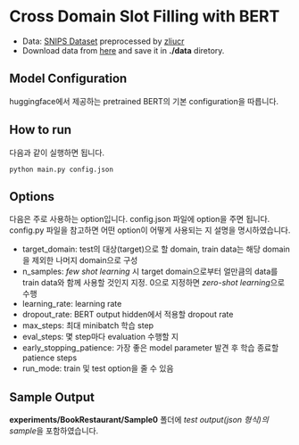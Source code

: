 # Cross Domain Slot Filling with BERT

* Data: [SNIPS Dataset](https://github.com/sonos/nlu-benchmark) preprocessed by [zliucr](https://github.com/zliucr/coach)
* Download data from [here](https://drive.google.com/drive/folders/1ydalMtB-hpfS3SIEaR5UbRfEe2m8bFcj) and save it in <b>./data</b> diretory.

## Model Configuration
huggingface에서 제공하는 pretrained BERT의 기본 configuration을 따릅니다. 

## How to run
다음과 같이 실행하면 됩니다.
```
python main.py config.json
```

## Options
다음은 주로 사용하는 option입니다. config.json 파일에 option을 주면 됩니다.</br>
config.py 파일을 참고하면 어떤 option이 어떻게 사용되는 지 설명을 명시하였습니다.</br>


* target_domain: test의 대상(target)으로 할 domain, train data는 해당 domain을 제외한 나머지 domain으로 구성
* n_samples: <i>few shot learning</i> 시 target domain으로부터 얼만큼의 data를 train data와 함께 사용할 것인지 지정. 0으로 지정하면 <i>zero-shot learning</i>으로 수행
* learning_rate: learning rate
* dropout_rate: BERT output hidden에서 적용할 dropout rate
* max_steps: 최대 minibatch 학습 step
* eval_steps: 몇 step마다 evaluation 수행할 지
* early_stopping_patience: 가장 좋은 model parameter 발견 후 학습 종료할 patience steps
* run_mode: train 및 test option을 줄 수 있음

## Sample Output
**experiments/BookRestaurant/Sample0** 폴더에 *test output(json 형식)의 sample*을 포함하였습니다.